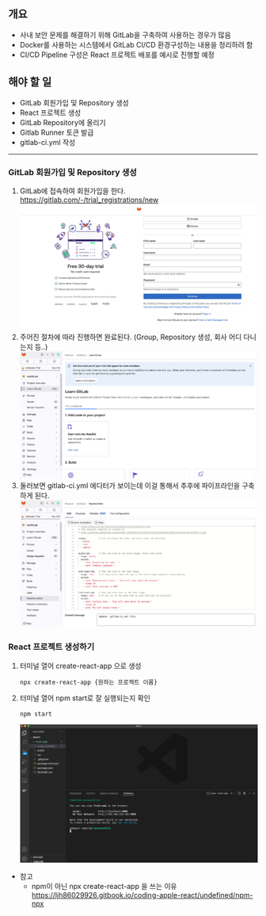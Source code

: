 ## 개요
- 사내 보안 문제를 해결하기 위해 GitLab을 구축하여 사용하는 경우가 많음
- Docker를 사용하는 시스템에서 GitLab CI/CD 환경구성하는 내용을 정리하려 함
- CI/CD Pipeline 구성은 React 프로젝트 배포를 예시로 진행할 예정

## 해야 할 일
- GitLab 회원가입 및 Repository 생성
- React 프로젝트 생성
- GitLab Repository에 올리기
- Gitlab Runner 토큰 발급
- gitlab-ci.yml 작성

---

### GitLab 회원가입 및 Repository 생성
1. GitLab에 접속하여 회원가입을 한다.  
  https://gitlab.com/-/trial_registrations/new
  ![register](image/gitlab_signin_230620/reigster.png)
2. 주어진 절차에 따라 진행하면 완료된다. (Group, Repository 생성, 회사 어디 다니는지 등..)
   ![login](image/gitlab_signin_230620/login.png)
3. 둘러보면 gitlab-ci.yml 에디터가 보이는데 이걸 통해서 추후에 파이프라인을 구축하게 된다.
   ![login](image/gitlab_signin_230620/gitlab_ci.png)

### React 프로젝트 생성하기
1. 터미널 열어 create-react-app 으로 생성
   ```
   npx create-react-app {원하는 프로젝트 이름}
   ```
2. 터미널 열어 npm start로 잘 실행되는지 확인
   ```
   npm start
   ```
   ![npm_start](image/make_react_project_230621/npm_start.png)
   
- 참고
  - npm이 아닌 npx create-react-app 을 쓰는 이유
  https://ljh86029926.gitbook.io/coding-apple-react/undefined/npm-npx